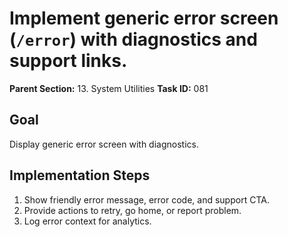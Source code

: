 # Implement generic error screen (`/error`) with diagnostics and support links.

**Parent Section:** 13. System Utilities
**Task ID:** 081

## Goal
Display generic error screen with diagnostics.

## Implementation Steps
1. Show friendly error message, error code, and support CTA.
2. Provide actions to retry, go home, or report problem.
3. Log error context for analytics.
